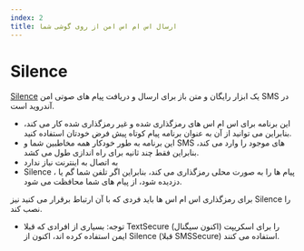 ```yaml
---
index: 2
title: ارسال اس ام اس امن از روی گوشی شما
---
```

# Silence

[Silence](https://silence.im) یک ابزار رایگان و متن باز برای ارسال و دریافت پیام های صوتی امن SMS در آندروید است.

*   این برنامه برای اس ام اس های رمزگذاری شده و غیر رمزگذاری شده کار می کند، بنابراین می توانید از آن به عنوان برنامه پیام کوتاه پیش فرض خودتان استفاده کنید.
*   این برنامه به طور خودکار همه مخاطبین شما و SMS های موجود را وارد می کند، بنابراین فقط چند ثانیه برای راه اندازی طول می کشد.
*   به اتصال به اینترنت نیاز ندارد
*   Silence ، پیام ها را به صورت محلی رمزگذاری می کند، بنابراین اگر تلفن شما گم یا دزدیده شود، از پیام های شما محافظت می شود.

برای رمزگذاری اس ام اس ها باید فردی که با آن ارتباط برقرار می کنید نیز Silence را نصب کند.

* توجه: بسیاری از افرادی که قبلا TextSecure (اکنون سیگنال) را برای اسکریپت ایمن استفاده کرده اند، اکنون از Silence (قبلا SMSSecure) استفاده می کنند.